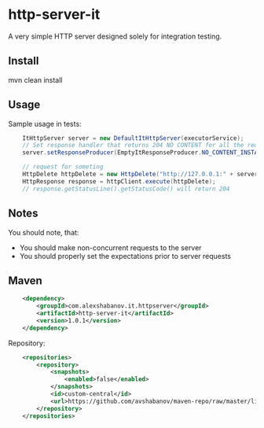 http-server-it
==============

A very simple HTTP server designed solely for integration testing.

## Install
mvn clean install

## Usage

Sample usage in tests:

```java
    ItHttpServer server = new DefaultItHttpServer(executorService);
    // Set response handler that returns 204 NO CONTENT for all the requests
    server.setResponseProducer(EmptyItResponseProducer.NO_CONTENT_INSTANCE);

    // request for someting
    HttpDelete httpDelete = new HttpDelete("http://127.0.0.1:" + server.getPort() + "/delete/something";
    HttpResponse response = httpClient.execute(httpDelete);
    // response.getStatusLine().getStatusCode() will return 204
```

## Notes
You should note, that:
+ You should make non-concurrent requests to the server
+ You should properly set the expectations prior to server requests

## Maven
```xml
    <dependency>
        <groupId>com.alexshabanov.it.httpserver</groupId>
        <artifactId>http-server-it</artifactId>
        <version>1.0.1</version>
    </dependency>
```

Repository:
```xml
    <repositories>
        <repository>
            <snapshots>
                <enabled>false</enabled>
            </snapshots>
            <id>custom-central</id>
            <url>https://github.com/avshabanov/maven-repo/raw/master/libs-release</url>
        </repository>
    </repositories>
```

